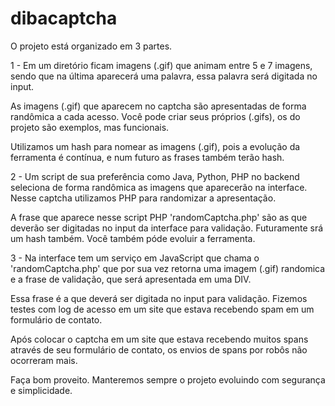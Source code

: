# dibacaptcha
O projeto está organizado em 3 partes.  

1 - Em um diretório ficam imagens (.gif) que animam entre 5 e 7 imagens, sendo que na última aparecerá uma palavra, essa palavra será digitada no input.      
    
As imagens (.gif) que aparecem no captcha são apresentadas de forma randômica a cada acesso. Você pode criar seus próprios (.gifs), os do projeto são exemplos, mas funcionais.                  
    
Utilizamos um hash para nomear as imagens (.gif), pois a evolução da ferramenta é contínua, e num futuro as frases também terão hash.
    
2 - Um script de sua preferência como Java, Python, PHP no backend seleciona de forma randômica as imagens que aparecerão na interface. Nesse captcha utilizamos PHP para randomizar a apresentação.     

A frase que aparece nesse script PHP 'randomCaptcha.php' são as que deverão ser digitadas no input da interface para validação. Futuramente srá um hash também. Você também póde evoluir a ferramenta.   

3 - Na interface tem um serviço em JavaScript que chama o 'randomCaptcha.php' que por sua vez retorna uma imagem (.gif) randomica e a frase de validação, que será apresentada em uma DIV.                 

Essa frase é a que deverá ser digitada no input para validação.  Fizemos testes com log de acesso em um site que estava recebendo spam em um formulário de contato.  

Após colocar o captcha em um site que estava recebendo muitos spans através de seu formulário de contato, os envios de spans por robôs não ocorreram mais.  

Faça bom proveito. Manteremos sempre o projeto evoluindo com segurança e simplicidade.
